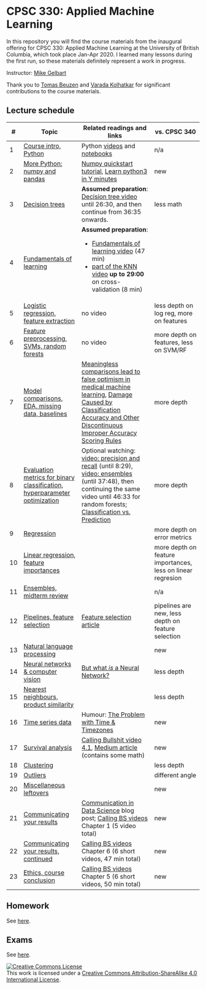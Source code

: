 # CPSC 330: Applied Machine Learning

In this repository you will find the course materials from the inaugural offering for CPSC 330: Applied Machine Learning at the University of British Columbia, which took place Jan-Apr 2020. I learned many lessons during the first run, so these materials definitely represent a work in progress. 

Instructor: [Mike Gelbart](https://www.mikegelbart.com/)

Thank you to [Tomas Beuzen](https://tomasbeuzen.github.io/) and [Varada Kolhatkar](https://kvarada.github.io/) for significant contributions to the course materials.


## Lecture schedule

| #  | Topic | Related readings and links | vs. CPSC 340 |
|--- |-------|---------------------------|--------------------|
| 1 | [Course intro, Python](lectures/01_syllabus-and-python.ipynb) | Python [videos](https://www.youtube.com/playlist?list=53Q26aQzhknaT3zwWvl7w8wQE) and [notebooks](https://github.com/UBC-MDS/DSCI_511_prog-dsci) |   n/a
| 2 | [More Python: numpy and pandas](lectures/02_numpy-pandas.ipynb) | [Numpy quickstart tutorial](https://docs.scipy.org/doc/numpy/user/quickl), [Learn python3 in Y minutes](https://learnxinyminutes.com/docs/python3/) |  new
| 3 | [Decision trees](lectures/03_decision-trees.ipynb) | **Assumed preparation**: [Decision tree video](https://youtu.be/WYDPYIe3RpQ?t=230) until 26:30, and then continue from 36:35 onwards. | less math
| 4 | [Fundamentals of learning](lectures/04_fundamentals-of-learning.ipynb) | **Assumed preparation**: <ul><li>[Fundamentals of learning video](http.be/dPm-KTrJlFU?t=183) (47 min) <li>[part of the KNN video](https://youtu.be/JRF6oELLn0M?t=1248) **up to 29:00** on cross-validation (8 min)</ul> |
| 5 | [Logistic regression, feature extraction](lectures/05_countvec-and-logreg.ipynb) | no video | less depth on log reg, more on features
| 6 | [Feature preprocessing, SVMs, random forests](lectures/06_feature-preprocessing.ipynb) | no video  | more depth on features, less on SVM/RF
| 7 | [Model comparisons, EDA, missing data, baselines](lectures/07_census-data.ipynb) | [Meaningless comparisons lead to false optimism in medical machine learning](https://arxiv.org/pdf/1707.06289.pdf), [Damage Caused by Classification Accuracy and Other Discontinuous Improper Accuracy Scoring Rules](https://www.fharrell.com/post/class-damage/) | more depth
| 8 | [Evaluation metrics for binary classification, hyperparameter optimization](lectures/08_classification-metrics-hyperopt.ipynb) | Optional watching: [video: precision and recall](https://youtu.be/3SD6fgNGZSo?t=214) (until 8:29), [video: ensembles](https://youtu.be/3SD6fgNGZSo?t=1386) (until 37:48), then continuing the same video until 46:33 for random forests; [Classification vs. Prediction](https://www.fharrell.com/post/classification/) | more depth
| 9 | [Regression](lectures/09_regression-housing-data.ipynb) | |  more depth on error metrics
| 10 | [Linear regression, feature importances](lectures/10_feature-importances.ipynb)  |  | more depth on feature importances, less on linear regresion
| 11 | [Ensembles, midterm review](lectures/11_ensembles-review.ipynb) |  | n/a
| 12 | [Pipelines, feature selection](lectures/12_feature-selection-pipelines.ipynb) | [Feature selection article](https://towardsdatascience.com/featuion-techniques-in-machine-learning-with-python-f24e7da3f36e) | pipelines are new, less depth on feature selection
| 13 | [Natural language processing](lectures/13_natural-language-processing.ipynb) |  |  new
| 14 | [Neural networks & computer vision](lectures/14_neural-nets-computer-vision.ipynb) | [But what _is_ a Neural Network?](https://www.youtube.com/wrcAruvnKk&list=PLZHQObOWTQDNU6R1_67000Dx_ZCJB-3pi) | less depth
| 15 | [Nearest neighbours, product similarity](lectures/15_nearest-neighbours.ipynb) | | less depth
| 16 | [Time series data](lectures/16_time-series-data.ipynb) | Humour: [The Problem with Time & Timezones](https://www.youtube.com/watch?v=-5wpm-gesOY) | new 
| 17 | [Survival analysis](lectures/17_survival-analysis.ipynb) | [Calling Bullshit video 4.1](https://www.youtube.com/watch?v=ITWQ5psx9Sw&list=D1Sje5jWxt-4CSZD7bUI4gSPS&index=19&t=0s), [Medium article](https://towardsdatascience.com/survisis-intuition-implementation-in-python-504fde4fcf8e) (contains some math) | new
| 18 | [Clustering](lectures/18_clustering.ipynb) | | less depth
| 19 | [Outliers](lectures/19_outliers.ipynb) |  | different angle
| 20 | [Miscellaneous leftovers](lectures/20_miscellaneous-leftovers.ipynb) |  | new 
| 21 | [Communicating your results](lectures/21_communication.ipynb) |  [Communication in Data Science](https://ubc-mds.github.io/2017-I-542-communication/) blog post; [Calling BS videos](https://www.youtube.com/playlist?list=PLPnZfvKID1Sje5jWxt-4CSZD7bUI4gSPS) Chapter 1 (5 video total) |  new
| 22 | [Communicating your results, continued](lectures/22_communication-continued.ipynb) | [Calling BS videos](https://www.youtube.com/playlist?list=D1Sje5jWxt-4CSZD7bUI4gSPS) Chapter 6 (6 short videos, 47 min total) | new
| 23 | [Ethics, course conclusion](lectures/23_ethics-conclusion.ipynb) |  [Calling BS videos](https://www.youtube.com/playlist?list=PLPnZfvKID1Sje5jWxt-4CSZD7bUI4gSPS) Chapter 5 (6 short videos, 50 min total) | new

## Homework

See [here](https://github.com/UBC-CS/cpsc330/tree/master/hw).

## Exams

See [here](https://github.com/UBC-CS/cpsc330/tree/master/exams).

<a rel="license" href="http://creativecommons.org/licenses/by-sa/4.0/"><img alt="Creative Commons License" style="border-width:0" src="https://i.creativecommons.org/l/by-sa/4.0/88x31.png" /></a><br />This work is licensed under a <a rel="license" href="http://creativecommons.org/licenses/by-sa/4.0/">Creative Commons Attribution-ShareAlike 4.0 International License</a>.

